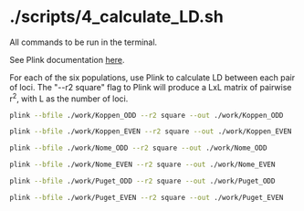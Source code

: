# ./scripts/4_calculate_LD.sh 
All commands to be run in the terminal.

See Plink documentation [here](https://www.cog-genomics.org/plink2/).

For each of the six populations, use Plink to calculate LD between each pair of loci.   The "--r2 square" flag to Plink will produce a LxL matrix of pairwise r<sup>2</sup>, with L as the number of loci.  



```bash
plink --bfile ./work/Koppen_ODD --r2 square --out ./work/Koppen_ODD

plink --bfile ./work/Koppen_EVEN --r2 square --out ./work/Koppen_EVEN

plink --bfile ./work/Nome_ODD --r2 square --out ./work/Nome_ODD

plink --bfile ./work/Nome_EVEN --r2 square --out ./work/Nome_EVEN

plink --bfile ./work/Puget_ODD --r2 square --out ./work/Puget_ODD

plink --bfile ./work/Puget_EVEN --r2 square --out ./work/Puget_EVEN

```
